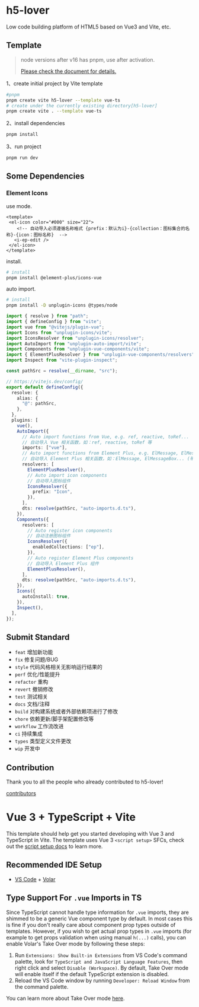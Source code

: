 # h5-lover

Low code building platform of HTML5 based on Vue3 and Vite, etc.

## Template

> node versions after v16 has pnpm, use after activation.
> 
> [Please check the document for details.](https://pnpm.io/zh/)

1、create initial project by Vite template
``` bash
#pnpm
pnpm create vite h5-lover --template vue-ts 
# create under the currently existing directory[h5-lover]
pnpm create vite . --template vue-ts
```
2、install dependencies
``` bash
pnpm install
```
3、run project
``` bash
pnpm run dev
```

## Some Dependencies

### Element Icons

use mode.
``` vue
<template>
 <el-icon color="#000" size="22">
    <!-- 自动导入必须遵循名称格式 {prefix：默认为i}-{collection：图标集合的名称}-{icon：图标名称}  -->
   <i-ep-edit />
 </el-icon>
</template>
```

install.
``` bash
# install
pnpm install @element-plus/icons-vue

```

auto import.

``` bash
# install
pnpm install -D unplugin-icons @types/node

```

``` typescript 
import { resolve } from "path";
import { defineConfig } from "vite";
import vue from "@vitejs/plugin-vue";
import Icons from "unplugin-icons/vite";
import IconsResolver from "unplugin-icons/resolver";
import AutoImport from "unplugin-auto-import/vite";
import Components from "unplugin-vue-components/vite";
import { ElementPlusResolver } from "unplugin-vue-components/resolvers";
import Inspect from "vite-plugin-inspect";

const pathSrc = resolve(__dirname, "src");

// https://vitejs.dev/config/
export default defineConfig({
  resolve: {
    alias: {
      "@": pathSrc,
    },
  },
  plugins: [
    vue(),
    AutoImport({
      // Auto import functions from Vue, e.g. ref, reactive, toRef...
      // 自动导入 Vue 相关函数，如：ref, reactive, toRef 等
      imports: ["vue"],
      // Auto import functions from Element Plus, e.g. ElMessage, ElMessageBox... (with style)
      // 自动导入 Element Plus 相关函数，如：ElMessage, ElMessageBox... (带样式)
      resolvers: [
        ElementPlusResolver(),
        // Auto import icon components
        // 自动导入图标组件
        IconsResolver({
          prefix: "Icon",
        }),
      ],
      dts: resolve(pathSrc, "auto-imports.d.ts"),
    }),
    Components({
      resolvers: [
        // Auto register icon components
        // 自动注册图标组件
        IconsResolver({
          enabledCollections: ["ep"],
        }),
        // Auto register Element Plus components
        // 自动导入 Element Plus 组件
        ElementPlusResolver(),
      ],
      dts: resolve(pathSrc, "auto-imports.d.ts"),
    }),
    Icons({
      autoInstall: true,
    }),
    Inspect(),
  ],
});

```

## Submit Standard

- `feat` 增加新功能
- `fix` 修复问题/BUG
- `style` 代码风格相关无影响运行结果的
- `perf` 优化/性能提升
- `refactor` 重构
- `revert` 撤销修改
- `test` 测试相关
- `docs` 文档/注释
- `build` 对构建系统或者外部依赖项进行了修改
- `chore` 依赖更新/脚手架配置修改等
- `workflow` 工作流改进
- `ci` 持续集成
- `types` 类型定义文件更改
- `wip` 开发中

## Contribution

Thank you to all the people who already contributed to h5-lover!

<a href="https://github.com/imwarn/h5-lover/graphs/contributors">contributors</a>


# Vue 3 + TypeScript + Vite

This template should help get you started developing with Vue 3 and TypeScript in Vite. The template uses Vue 3 `<script setup>` SFCs, check out the [script setup docs](https://v3.vuejs.org/api/sfc-script-setup.html#sfc-script-setup) to learn more.

## Recommended IDE Setup

- [VS Code](https://code.visualstudio.com/) + [Volar](https://marketplace.visualstudio.com/items?itemName=Vue.volar)

## Type Support For `.vue` Imports in TS

Since TypeScript cannot handle type information for `.vue` imports, they are shimmed to be a generic Vue component type by default. In most cases this is fine if you don't really care about component prop types outside of templates. However, if you wish to get actual prop types in `.vue` imports (for example to get props validation when using manual `h(...)` calls), you can enable Volar's Take Over mode by following these steps:

1. Run `Extensions: Show Built-in Extensions` from VS Code's command palette, look for `TypeScript and JavaScript Language Features`, then right click and select `Disable (Workspace)`. By default, Take Over mode will enable itself if the default TypeScript extension is disabled.
2. Reload the VS Code window by running `Developer: Reload Window` from the command palette.

You can learn more about Take Over mode [here](https://github.com/johnsoncodehk/volar/discussions/471).
